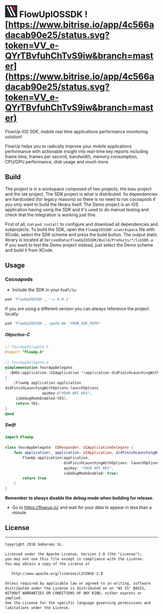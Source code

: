 # ![FlowUp Logo][flowuplogo] FlowUpIOSSDK ![https://www.bitrise.io/app/4c566adacab90e25/status.svg?token=VV_e-QYrTBvfuhChTvS9iw&branch=master](https://www.bitrise.io/app/4c566adacab90e25/status.svg?token=VV_e-QYrTBvfuhChTvS9iw&branch=master)

FlowUp iOS SDK, mobile real time applications performance monitoring solution!

FlowUp helps you to radically improve your mobile applications performance with actionable insight into real-time key reports including frame time, frames per second, bandwidth, memory consumption, CPU/GPU performance, disk usage and much more.

## Build

The project is in a workspace composed of two projects, the `Demo` project and the `SDK` project. The SDK project is what is distributed. Its dependencies are hardcoded (for legacy reasons) so there is no need to run cocoapods if you only want to build the library itself. The Demo project is an iOS application having using the SDK and it's used to do manual testing and check that the integration is working just fine.

First of all, run `pod install` to configure and download all dependencies and subprojects. To build the SDK, open the `FlowUpIOSSDK.xcworkspace` file with XCode, select the SDK scheme and press the build button. The output static library is located at `DerivedData/FlowUpIOSSDK/Build/Products/*/libSDK.a`. If you want to test the Demo project instead, just select the Demo scheme and build it from XCode.

## Usage

### Cocoapods

* Include the SDK in your `Podfile`:

```ruby
pod 'FlowUpIOSSDK', '~> 0.0.3'
```

If you are using a different version you can always reference the project locally:

```ruby
pod 'FlowUpIOSSDK', :path => 'YOUR_SDK_PATH'
```

##### _Objective-C_

```objectivec
// YourAppDelegate.h
#import "FlowUp.h"

// YourAppDelegate.m
@implementation YourAppDelegate
- (BOOL)application:(UIApplication *)application didFinishLaunchingWithOptions:(NSDictionary *)launchOptions
{
    [FlowUp application:application
didFinishLaunchingWithOptions:launchOptions
                 apiKey:@"YOUR API KEY";
     isDebugModeEnabled:YES];
     return YES;
}
@end
```

##### _Swift_

```swift
import FlowUp

class YourAppDelegate: UIResponder, UIApplicationDelegate {
    func application(_ application: UIApplication, didFinishLaunchingWithOptions launchOptions: [UIApplicationLaunchOptionsKey: Any]?) -> Bool {
        FlowUp.application(application,
                           didFinishLaunchingWithOptions: launchOptions,
                           apiKey: "YOUR API KEY",
                           isDebugModeEnabled: true)
        return true
    }
}
```

**Remember to always disable the debug mode when building for release.**

* Go to https://flowup.io/ and wait for your data to appear in less than a minute.

## License

---

    Copyright 2018 GoKarumi SL.

    Licensed under the Apache License, Version 2.0 (the "License");
    you may not use this file except in compliance with the License.
    You may obtain a copy of the License at

       http://www.apache.org/licenses/LICENSE-2.0

    Unless required by applicable law or agreed to in writing, software
    distributed under the License is distributed on an "AS IS" BASIS,
    WITHOUT WARRANTIES OR CONDITIONS OF ANY KIND, either express or implied.
    See the License for the specific language governing permissions and
    limitations under the License.

[flowuplogo]: ./art/FlowUpLogo.png
